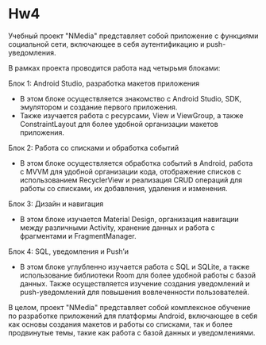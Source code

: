 # Hw4
Учебный проект "NMedia" представляет собой приложение с функциями социальной сети, включающее в себя аутентификацию и push-уведомления.

В рамках проекта проводится работа над четырьмя блоками:

Блок 1: Android Studio, разработка макетов приложения
- В этом блоке осуществляется знакомство с Android Studio, SDK, эмулятором и создание первого приложения.
- Также изучается работа с ресурсами, View и ViewGroup, а также ConstraintLayout для более удобной организации макетов приложения.

Блок 2: Работа со списками и обработка событий
- В этом блоке осуществляется обработка событий в Android, работа с MVVM для удобной организации кода, отображение списков с использованием RecyclerView и реализация CRUD операций для работы со списками, их добавления, удаления и изменения.

Блок 3: Дизайн и навигация
- В этом блоке изучается Material Design, организация навигации между различными Activity, хранение данных и работа с фрагментами и FragmentManager.

Блок 4: SQL, уведомления и Push’и
- В этом блоке углубленно изучается работа с SQL и SQLite, а также использование библиотеки Room для более удобной работы с базой данных. Также осуществляется изучение создания уведомлений и push-уведомлений для повышения вовлеченности пользователей.

В целом, проект "NMedia" представляет собой комплексное обучение по разработке приложений для платформы Android, включающее в себя как основы создания макетов и работы со списками, так и более продвинутые темы, такие как работа с базой данных и уведомлениями.
